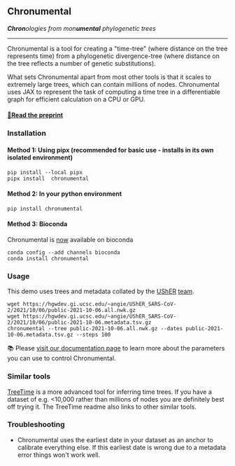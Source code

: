 ## Chronumental

***Chron**&#8203;ologies from mon&#8203;**umental** phylogenetic trees*

<hr>

Chronumental is a tool for creating a "time-tree" (where distance on the tree represents time) from a phylogenetic divergence-tree (where distance on the tree reflects a number of genetic substitutions).

What sets Chronumental apart from most other tools is that it scales to extremely large trees, which can contain millions of nodes. Chronumental uses JAX to represent the task of computing a time tree in a differentiable graph for efficient calculation on a CPU or GPU.

#### [📝Read the preprint](https://www.biorxiv.org/content/10.1101/2021.10.27.465994v1)

### Installation

#### Method 1: Using pipx (recommended for basic use - installs in its own isolated environment)

```
pip install --local pipx
pipx install  chronumental
```

#### Method 2: In your python environment

```
pip install chronumental
```

#### Method 3: Bioconda

Chronumental is [now](https://github.com/bioconda/bioconda-recipes/pull/34410) available on bioconda

```
conda config --add channels bioconda
conda install chronumental
```


### Usage

This demo uses trees and metadata collated by the [UShER](https://github.com/yatisht/usher) [team](https://hgwdev.gi.ucsc.edu/~angie/UShER_SARS-CoV-2/).

```
wget https://hgwdev.gi.ucsc.edu/~angie/UShER_SARS-CoV-2/2021/10/06/public-2021-10-06.all.nwk.gz
wget https://hgwdev.gi.ucsc.edu/~angie/UShER_SARS-CoV-2/2021/10/06/public-2021-10-06.metadata.tsv.gz
chronumental --tree public-2021-10-06.all.nwk.gz --dates public-2021-10-06.metadata.tsv.gz --steps 100
```

📚 Please [visit our documentation page](https://chronumental.readthedocs.io/en/latest/) to learn more about the parameters you can use to control Chronumental.


### Similar tools

[TreeTime](https://github.com/neherlab/treetime) is a more advanced tool for inferring time trees. If you have a dataset of e.g. <10,000 rather than millions of nodes you are definitely best off trying it. The TreeTime readme also links to other similar tools.

### Troubleshooting

- Chronumental uses the earliest date in your dataset as an anchor to calibrate everything else. If this earliest date is wrong due to a metadata error things won't work well.
